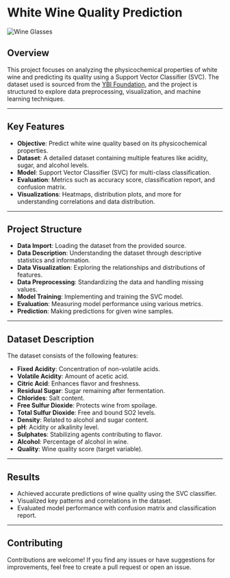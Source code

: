 # White Wine Quality Prediction

![Wine Glasses](https://upload.wikimedia.org/wikipedia/commons/thumb/7/7b/Wine_glass_\(7833105722\).jpg/320px-Wine_glass_\(7833105722\).jpg)

## **Overview**
This project focuses on analyzing the physicochemical properties of white wine and predicting its quality using a Support Vector Classifier (SVC). The dataset used is sourced from the [YBI Foundation](https://raw.githubusercontent.com/YBIFoundation/Dataset/refs/heads/main/WhiteWineQuality.csv), and the project is structured to explore data preprocessing, visualization, and machine learning techniques.

---

## **Key Features**
- **Objective**: Predict white wine quality based on its physicochemical properties.
- **Dataset**: A detailed dataset containing multiple features like acidity, sugar, and alcohol levels.
- **Model**: Support Vector Classifier (SVC) for multi-class classification.
- **Evaluation**: Metrics such as accuracy score, classification report, and confusion matrix.
- **Visualizations**: Heatmaps, distribution plots, and more for understanding correlations and data distribution.

---

## **Project Structure**
- **Data Import**: Loading the dataset from the provided source.
- **Data Description**: Understanding the dataset through descriptive statistics and information.
- **Data Visualization**: Exploring the relationships and distributions of features.
- **Data Preprocessing**: Standardizing the data and handling missing values.
- **Model Training**: Implementing and training the SVC model.
- **Evaluation**: Measuring model performance using various metrics.
- **Prediction**: Making predictions for given wine samples.

---

## **Dataset Description**
The dataset consists of the following features:
- **Fixed Acidity**: Concentration of non-volatile acids.
- **Volatile Acidity**: Amount of acetic acid.
- **Citric Acid**: Enhances flavor and freshness.
- **Residual Sugar**: Sugar remaining after fermentation.
- **Chlorides**: Salt content.
- **Free Sulfur Dioxide**: Protects wine from spoilage.
- **Total Sulfur Dioxide**: Free and bound SO2 levels.
- **Density**: Related to alcohol and sugar content.
- **pH**: Acidity or alkalinity level.
- **Sulphates**: Stabilizing agents contributing to flavor.
- **Alcohol**: Percentage of alcohol in wine.
- **Quality**: Wine quality score (target variable).

---

## **Results**
- Achieved accurate predictions of wine quality using the SVC classifier.
- Visualized key patterns and correlations in the dataset.
- Evaluated model performance with confusion matrix and classification report.

---

## **Contributing**
Contributions are welcome! If you find any issues or have suggestions for improvements, feel free to create a pull request or open an issue.


